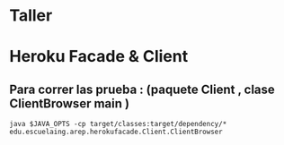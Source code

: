 # Taller

#  Heroku Facade & Client

## Para correr las prueba : (paquete Client , clase ClientBrowser main )

```
java $JAVA_OPTS -cp target/classes:target/dependency/* edu.escuelaing.arep.herokufacade.Client.ClientBrowser
```
